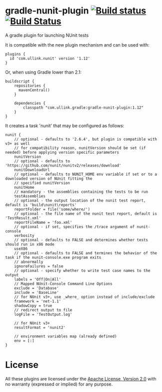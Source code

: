 gradle-nunit-plugin [![Build status](https://ci.appveyor.com/api/projects/status/riwqs7bua948ncvw?svg=true)](https://ci.appveyor.com/project/gluck/gradle-nunit-plugin) [![Build Status](https://travis-ci.org/Ullink/gradle-nunit-plugin.svg?branch=master)](https://travis-ci.org/Ullink/gradle-nunit-plugin)
===================

A gradle plugin for launching NUnit tests

It is compatible with the new plugin mechanism and can be used with:

    plugins {
      id 'com.ullink.nunit' version '1.12'
    }

Or, when using Gradle lower than 2.1:

    buildscript {
        repositories {
          mavenCentral()
        }

        dependencies {
            classpath "com.ullink.gradle:gradle-nunit-plugin:1.12"
        }
    }

It creates a task 'nunit' that may be configured as follows:

    nunit {
        // optional - defaults to '2.6.4', but plugin is compatible with v3+ as well
        // for compatibility reason, nunitVersion should be set (if needed) before applying version specific parameters
        nunitVersion
        // optional - defaults to 'https://github.com/nunit/nunitv2/releases/download'
        nunitDownloadUrl
        // optional - defaults to NUNIT_HOME env variable if set or to a downloaded version of NUnit fitting the
        // specified nunitVersion
        nunitHome
        // mandatory - the assemblies containing the tests to be run
        testAssemblies
        // optional - the output location of the nunit test report, default is 'build\nunit\reports'
        reportFolder = file('some/where/')
        // optional - the file name of the nunit test report, default is 'TestResult.xml'
        reportFileName = 'foo.xml'
        // optional - if set, specifies the /trace argument of nunit-console
        verbosity
        // optional - defaults to FALSE and determines whether tests should run in x86 mode
        useX86
        // optional - defaults to FALSE and termines the behavior of the task if the nunit-console.exe program exits
        // abnormally
        ignoreFailures = false
        // optional - specify whether to write test case names to the output
        labels = 'Off|On|All'
        // Mapped NUnit-Console Command Line Options
        exclude = 'Database'
        include = 'BaseLine'
        // for NUnit v3+, use _where_ option instead of include/exclude
        framework = 'net-1.1'
        shadowCopy = true        
        // redirect output to file
        logFile = 'TestOutput.log'

        // for NUnit v3+
        resultFormat = 'nunit2'
        
        // environment variables map (already defined)
        env = [:]
    }

# License

All these plugins are licensed under the [Apache License, Version 2.0](http://www.apache.org/licenses/LICENSE-2.0.html) with no warranty (expressed or implied) for any purpose.
